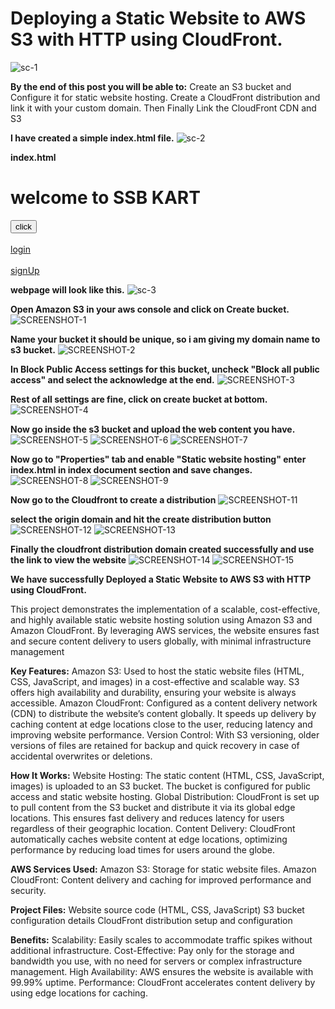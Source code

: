 # Deploying a Static Website to AWS S3 with HTTP using CloudFront.
![sc-1](https://github.com/user-attachments/assets/8aceefc7-3ef4-44f4-a173-63a8675e1033)

**By the end of this post you will be able to:**
Create an S3 bucket and Configure it for static website hosting.
Create a CloudFront distribution and link it with your custom domain.
Then Finally Link the CloudFront CDN and S3

**I have created a simple index.html file.**
![sc-2](https://github.com/user-attachments/assets/5ad82700-817b-49bd-be34-495d3d66ff45)

**index.html**

<!DOCTYPE html>
<html lang="en">
<head>
    <meta charset="UTF-8">
    <meta name="viewport" content="width=device-width, initial-scale=1.0">
    <title>SSB KART</title>
    <link rel="stylesheet" href="style.css">
    <script src="script.js"></script>
</head>
<body>
    <h1>welcome to SSB KART</h1>
    <button onclick="alert()">click</button><br><br>
    <a href="login.html">login</a><br><br>
    <a href="signup.html">signUp</a>
</body>
</html>

**webpage will look like this.**
![sc-3](https://github.com/user-attachments/assets/80ef79fe-eaf0-4335-8029-ad8533ca67ce)

**Open Amazon S3 in your aws console and click on Create bucket.**
![SCREENSHOT-1](https://github.com/user-attachments/assets/64972389-f50d-4e40-b9bb-f42930ebb155)

**Name your bucket it should be unique, so i am giving my domain name to s3 bucket.**
![SCREENSHOT-2](https://github.com/user-attachments/assets/e4f16cee-00dd-4b2f-a375-723104831122)

**In Block Public Access settings for this bucket, uncheck "Block all public access" and select the acknowledge at the end.**
![SCREENSHOT-3](https://github.com/user-attachments/assets/89ad0b57-ae45-4699-9e36-d010d83b9d1f)

**Rest of all settings are fine, click on create bucket at bottom.**
![SCREENSHOT-4](https://github.com/user-attachments/assets/90fb566f-40da-4cb5-8ddf-0d664562b017)

**Now go inside the s3 bucket and upload the web content you have.**
![SCREENSHOT-5](https://github.com/user-attachments/assets/1a8e01f4-88ef-4dfd-9ef5-7f92cac12265)
![SCREENSHOT-6](https://github.com/user-attachments/assets/e56e9705-79a9-45dc-acf7-ce50d2b53df4)
![SCREENSHOT-7](https://github.com/user-attachments/assets/a7380225-7583-431e-a35b-b29c7d430f74)

**Now go to "Properties" tab and enable "Static website hosting" enter index.html in index document section and save changes.**
![SCREENSHOT-8](https://github.com/user-attachments/assets/5ff2d7c0-a11d-4bb7-a289-66ee53af8307)
![SCREENSHOT-9](https://github.com/user-attachments/assets/ae36bbe4-8e1c-4b6a-ad27-eb8efb94928c)

**Now go to the Cloudfront to create a distribution**
![SCREENSHOT-11](https://github.com/user-attachments/assets/c5f7b1e8-e700-4028-a1e1-f8b214b62316)

**select the origin domain and hit the create distribution button**
![SCREENSHOT-12](https://github.com/user-attachments/assets/ee8cc079-d9de-41f7-951c-b39187d7bd9d)
![SCREENSHOT-13](https://github.com/user-attachments/assets/0ea029ca-85f2-463a-98ee-a92c687a19fe)

**Finally the cloudfront distribution domain created successfully and use the link to view the website**
![SCREENSHOT-14](https://github.com/user-attachments/assets/e9a05e67-2649-4ffc-bfa2-cd554f53211f)
![SCREENSHOT-15](https://github.com/user-attachments/assets/360985a2-9a20-483e-867b-27ae0eae0f22)

**We have successfully Deployed a Static Website to AWS S3 with HTTP using CloudFront.**

This project demonstrates the implementation of a scalable, cost-effective, and highly available static website hosting solution using Amazon S3 and Amazon CloudFront. By leveraging AWS services, the website ensures fast and secure content delivery to users globally, with minimal infrastructure management

**Key Features:**
Amazon S3: Used to host the static website files (HTML, CSS, JavaScript, and images) in a cost-effective and scalable way. S3 offers high availability and durability, ensuring your website is always accessible.
Amazon CloudFront: Configured as a content delivery network (CDN) to distribute the website’s content globally. It speeds up delivery by caching content at edge locations close to the user, reducing latency and improving website performance.
Version Control: With S3 versioning, older versions of files are retained for backup and quick recovery in case of accidental overwrites or deletions.

**How It Works:**
Website Hosting: The static content (HTML, CSS, JavaScript, images) is uploaded to an S3 bucket. The bucket is configured for public access and static website hosting.
Global Distribution: CloudFront is set up to pull content from the S3 bucket and distribute it via its global edge locations. This ensures fast delivery and reduces latency for users regardless of their geographic location.
Content Delivery: CloudFront automatically caches website content at edge locations, optimizing performance by reducing load times for users around the globe.

**AWS Services Used:**
Amazon S3: Storage for static website files.
Amazon CloudFront: Content delivery and caching for improved performance and security.

**Project Files:**
Website source code (HTML, CSS, JavaScript)
S3 bucket configuration details
CloudFront distribution setup and configuration

**Benefits:**
Scalability: Easily scales to accommodate traffic spikes without additional infrastructure.
Cost-Effective: Pay only for the storage and bandwidth you use, with no need for servers or complex infrastructure management.
High Availability: AWS ensures the website is available with 99.99% uptime.
Performance: CloudFront accelerates content delivery by using edge locations for caching.
